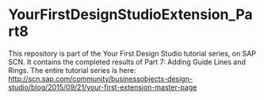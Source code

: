 # YourFirstDesignStudioExtension_Part8
This repository is part of the Your First Design Studio tutorial series, on SAP SCN. It contains the completed results of Part 7: Adding Guide Lines and Rings.  The entire tutorial series is here:  http://scn.sap.com/community/businessobjects-design-studio/blog/2015/09/21/your-first-extension-master-page
